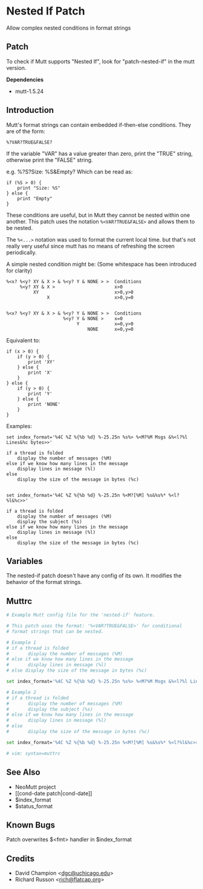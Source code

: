 Nested If Patch
===============

Allow complex nested conditions in format strings

Patch
-----

To check if Mutt supports "Nested If", look for "patch-nested-if" in the mutt version.

**Dependencies**
-   mutt-1.5.24

Introduction
------------

Mutt's format strings can contain embedded if-then-else conditions. They are of the form:

    %?VAR?TRUE&FALSE?

If the variable "VAR" has a value greater than zero, print the "TRUE" string, otherwise print the "FALSE" string.

e.g.
%?S?Size: %S&Empty?
Which can be read as:

    if (%S > 0) {
        print "Size: %S"
    } else {
        print "Empty"
    }


These conditions are useful, but in Mutt they cannot be nested within one another. This patch uses the notation `%<VAR?TRUE&FALSE>` and allows them to be nested.

The `%<...>` notation was used to format the current local time. but that's not really very useful since mutt has no means of refreshing the screen periodically.

A simple nested condition might be: (Some whitespace has been introduced for clarity)

    %<x? %<y? XY & X > & %<y? Y & NONE > >  Conditions
         %<y? XY & X >                      x>0
              XY                            x>0,y>0
                   X                        x>0,y=0


    %<x? %<y? XY & X > & %<y? Y & NONE > >  Conditions
                         %<y? Y & NONE >    x=0
                              Y             x=0,y>0
                                  NONE      x=0,y=0


Equivalent to:

    if (x > 0) {
        if (y > 0) {
            print 'XY'
        } else {
            print 'X'
        }
    } else {
        if (y > 0) {
            print 'Y'
        } else {
            print 'NONE'
        }
    }


Examples:

    set index_format='%4C %Z %{%b %d} %-25.25n %s%> %<M?%M Msgs &%<l?%l Lines&%c bytes>>'

    if a thread is folded
        display the number of messages (%M)
    else if we know how many lines in the message
        display lines in message (%l)
    else
        display the size of the message in bytes (%c)


    set index_format='%4C %Z %{%b %d} %-25.25n %<M?[%M] %s&%s%* %<l?%l&%c>>'

    if a thread is folded
        display the number of messages (%M)
        display the subject (%s)
    else if we know how many lines in the message
        display lines in message (%l)
    else
        display the size of the message in bytes (%c)


Variables
---------

The
nested-if
patch doesn't have any config of its own. It modifies the behavior of the format strings.

Muttrc
------

```bash
# Example Mutt config file for the 'nested-if' feature.

# This patch uses the format: '%<VAR?TRUE&FALSE>' for conditional
# format strings that can be nested.

# Example 1
# if a thread is folded
#       display the number of messages (%M)
# else if we know how many lines in the message
#       display lines in message (%l)
# else display the size of the message in bytes (%c)

set index_format='%4C %Z %{%b %d} %-25.25n %s%> %<M?%M Msgs &%<l?%l Lines&%c bytes>>'

# Example 2
# if a thread is folded
#       display the number of messages (%M)
#       display the subject (%s)
# else if we know how many lines in the message
#       display lines in message (%l)
# else
#       display the size of the message in bytes (%c)

set index_format='%4C %Z %{%b %d} %-25.25n %<M?[%M] %s&%s%* %<l?%l&%c>>'

# vim: syntax=muttrc
```

See Also
--------

-   NeoMutt project
-   [[cond-date patch|cond-date]]
-   $index\_format
-   $status\_format

Known Bugs
----------

Patch overwrites $\<fmt\> handler in
$index\_format

Credits
-------

-   David Champion \<dgc@uchicago.edu\>
-   Richard Russon \<rich@flatcap.org\>

